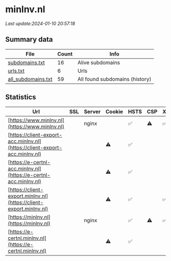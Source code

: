 # minlnv.nl
*Last update:2024-01-10 20:57:18*
## Summary data
| File       | Count | Info |
|------------|-------|------|
|[subdomains.txt](/data/minlnv/subdomains.txt)|16|Alive subdomains|
|[urls.txt](/data/minlnv/urls.txt)|6|Urls|
|[all_subdomains.txt](/data/minlnv/all_subdomains.txt)|59|All found subdomains (history)|
## Statistics
| Url | SSL | Server | Cookie | HSTS | CSP | XFO | XXP | RP | Tech |
|------------|-------|------|------|------|------|------|------|------|------|
|[https://www.minlnv.nl](https://www.minlnv.nl)| |nginx| |:white_check_mark: |:warning: |:white_check_mark: |:white_check_mark: |:white_check_mark: ||
|[https://client-export-acc.minlnv.nl](https://client-export-acc.minlnv.nl)| | |:warning: |:white_check_mark: | | |:white_check_mark: |:white_check_mark: ||
|[https://e-certnl-acc.minlnv.nl](https://e-certnl-acc.minlnv.nl)| | |:warning: |:white_check_mark: | | |:white_check_mark: |:white_check_mark: ||
|[https://client-export.minlnv.nl](https://client-export.minlnv.nl)| | |:warning: |:white_check_mark: | |:white_check_mark: | |:white_check_mark: |HSTS|
|[https://minlnv.nl](https://minlnv.nl)| |nginx| |:white_check_mark: |:warning: |:white_check_mark: |:white_check_mark: |:white_check_mark: ||
|[https://e-certnl.minlnv.nl](https://e-certnl.minlnv.nl)| | |:warning: |:white_check_mark: | | |:white_check_mark: |:white_check_mark: ||
